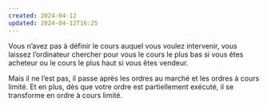 ```yaml
---
created: 2024-04-12
updated: 2024-04-12T16:25
---
```

Vous n’avez pas à définir le cours auquel vous voulez intervenir, vous laissez l’ordinateur chercher pour vous le cours le plus bas si vous êtes acheteur ou le cours le plus haut si vous êtes vendeur.


Mais il ne l’est pas, il passe après les ordres au marché et les ordres à cours limité.
Et en plus, dès que votre ordre est partiellement exécuté, il se transforme en ordre à cours limité.
